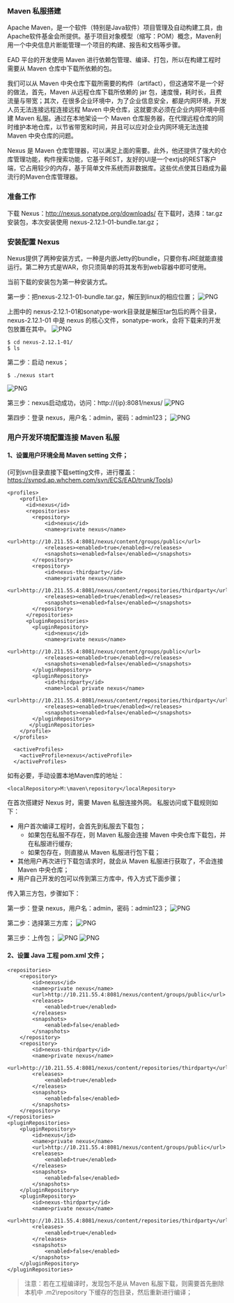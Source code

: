 ### Maven 私服搭建

Apache Maven，是一个软件（特别是Java软件）项目管理及自动构建工具，由Apache软件基金会所提供。基于项目对象模型（缩写：POM）概念，Maven利用一个中央信息片断能管理一个项目的构建、报告和文档等步骤。

EAD 平台的开发使用 Maven 进行依赖包管理、编译、打包，所以在构建工程时需要从 Maven 仓库中下载所依赖的包。

我们可以从 Maven 中央仓库下载所需要的构件（artifact），但这通常不是一个好的做法，首先，Maven 从远程仓库下载所依赖的 jar 包，速度慢，耗时长，且费流量与带宽；其次，在很多企业环境中，为了企业信息安全，都是内网环境，开发人员无法连接远程连接远程 Maven 中央仓库，这就要求必须在企业内网环境中搭建 Maven 私服。通过在本地架设一个 Maven 仓库服务器，在代理远程仓库的同时维护本地仓库，以节省带宽和时间，并且可以应对企业内网环境无法连接 Maven 中央仓库的问题。

Nexus 是 Maven 仓库管理器，可以满足上面的需要。此外，他还提供了强大的仓库管理功能，构件搜索功能，它基于REST，友好的UI是一个extjs的REST客户端，它占用较少的内存，基于简单文件系统而非数据库。这些优点使其日趋成为最流行的Maven仓库管理器。

### 准备工作

下载 Nexus：http://nexus.sonatype.org/downloads/
在下载时，选择：tar.gz 安装包，本次安装使用 nexus-2.12.1-01-bundle.tar.gz；

### 安装配置 Nexus

Nexus提供了两种安装方式，一种是内嵌Jetty的bundle，只要你有JRE就能直接运行。第二种方式是WAR，你只须简单的将其发布到web容器中即可使用。

当前下载的安装包为第一种安装方式。

第一步：把nexus-2.12.1-01-bundle.tar.gz，解压到linux的相应位置；
![PNG](..\images\maven\7.png)

上图中的 nexus-2.12.1-01和sonatype-work目录就是解压tar包后的两个目录，nexus-2.12.1-01 中是 nexus 的核心文件，sonatype-work，会将下载来的开发包放置在其中。
![PNG](..\images\maven\8.png)

```
$ cd nexus-2.12.1-01/
$ ls
```
第二步：启动 nexus；

```
$ ./nexus start
```
![PNG](..\images\maven\9.png)

第三步：nexus启动成功，访问：http://{ip}:8081/nexus/
![PNG](..\images\maven\10.png)

第四步：登录 nexus，用户名：admin，密码：admin123；
![PNG](..\images\maven\11.png)


### 用户开发环境配置连接 Maven 私服

#### 1、设置用户环境全局 Maven setting 文件；
(可到svn目录直接下载setting文件，进行覆盖：https://svnpd.ap.whchem.com/svn/ECS/EAD/trunk/Tools)

```
<profiles>
	<profile>
      <id>nexus</id>
      <repositories>
        <repository>
            <id>nexus</id>
            <name>private nexus</name>
            <url>http://10.211.55.4:8081/nexus/content/groups/public</url>
            <releases><enabled>true</enabled></releases>
            <snapshots><enabled>false</enabled></snapshots>
        </repository>
        <repository>
            <id>nexus-thirdparty</id>
            <name>private nexus</name>
            <url>http://10.211.55.4:8081/nexus/content/repositories/thirdparty</url>
            <releases><enabled>true</enabled></releases>
            <snapshots><enabled>false</enabled></snapshots>
        </repository>
      </repositories>
      <pluginRepositories>
        <pluginRepository>
            <id>nexus</id>
            <name>private nexus</name>
            <url>http://10.211.55.4:8081/nexus/content/groups/public</url>
            <releases><enabled>true</enabled></releases>
            <snapshots><enabled>false</enabled></snapshots>
        </pluginRepository>
        <pluginRepository>
            <id>thirdparty</id>
            <name>local private nexus</name>
            <url>http://10.211.55.4:8081/nexus/content/repositories/thirdparty</url>
            <releases><enabled>true</enabled></releases>
            <snapshots><enabled>false</enabled></snapshots>
        </pluginRepository>
       </pluginRepositories>
    </profile>
  </profiles>

  <activeProfiles>
    <activeProfile>nexus</activeProfile>
  </activeProfiles>
  ```

如有必要，手动设置本地Maven库的地址：

    <localRepository>M:\maven\repository</localRepository>


在首次搭建好 Nexus 时，需要 Maven 私服连接外网。
私服访问或下载规则如下：
- 用户首次编译工程时，会首先到私服去下载包；
  - 如果包在私服不存在，则 Maven 私服会连接 Maven 中央仓库下载包，并在私服进行缓存;
  - 如果包存在，则直接从 Maven 私服进行包下载；
- 其他用户再次进行下载包请求时，就会从 Maven 私服进行获取了，不会连接 Maven 中央仓库；
- 用户自己开发的包可以传到第三方库中，传入方式下面步骤；

传入第三方包，步骤如下：

第一步：登录 nexus，用户名：admin，密码：admin123；
![PNG](..\images\maven\11.png)

第二步：选择第三方库；
![PNG](..\images\maven\12.png)

第三步：上传包；
![PNG](..\images\maven\13.png)
![PNG](..\images\maven\14.png)

#### 2、设置 Java 工程 pom.xml 文件；

```
<repositories>
    <repository>
        <id>nexus</id>
        <name>private nexus</name>
        <url>http://10.211.55.4:8081/nexus/content/groups/public</url>
        <releases>
            <enabled>true</enabled>
        </releases>
        <snapshots>
            <enabled>false</enabled>
        </snapshots>
    </repository>
    <repository>
        <id>nexus-thirdparty</id>
        <name>private nexus</name>
        <url>http://10.211.55.4:8081/nexus/content/repositories/thirdparty</url>
        <releases>
            <enabled>true</enabled>
        </releases>
        <snapshots>
            <enabled>false</enabled>
        </snapshots>
    </repository>
</repositories>
<pluginRepositories>
    <pluginRepository>
        <id>nexus</id>
        <name>private nexus</name>
        <url>http://10.211.55.4:8081/nexus/content/groups/public</url>
        <releases>
            <enabled>true</enabled>
        </releases>
        <snapshots>
            <enabled>false</enabled>
        </snapshots>
    </pluginRepository>
    <pluginRepository>
        <id>nexus-thirdparty</id>
        <name>private nexus</name>
        <url>http://10.211.55.4:8081/nexus/content/repositories/thirdparty</url>
        <releases>
            <enabled>true</enabled>
        </releases>
        <snapshots>
            <enabled>false</enabled>
        </snapshots>
    </pluginRepository>
</pluginRepositories>
```

> 注意：若在工程编译时，发现包不是从 Maven 私服下载，则需要首先删除本机中 .m2\repository 下缓存的包目录，然后重新进行编译；





